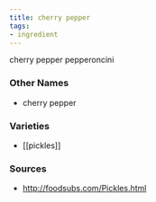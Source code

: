 ```yaml
---
title: cherry pepper
tags:
- ingredient
---
```

cherry pepper pepperoncini

### Other Names

* cherry pepper

### Varieties

* [[pickles]]

### Sources
* http://foodsubs.com/Pickles.html
